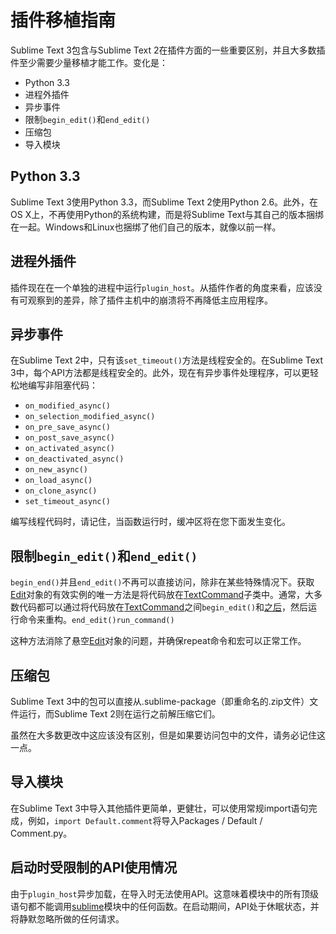 # 插件移植指南

Sublime Text 3包含与Sublime Text 2在插件方面的一些重要区别，并且大多数插件至少需要少量移植才能工作。变化是：

*   Python 3.3
*   进程外插件
*   异步事件
*   限制`begin_edit()`和`end_edit()`
*   压缩包
*   导入模块

## Python 3.3

Sublime Text 3使用Python 3.3，而Sublime Text 2使用Python 2.6。此外，在OS X上，不再使用Python的系统构建，而是将Sublime Text与其自己的版本捆绑在一起。Windows和Linux也捆绑了他们自己的版本，就像以前一样。

## 进程外插件

插件现在在一个单独的进程中运行`plugin_host`。从插件作者的角度来看，应该没有可观察到的差异，除了插件主机中的崩溃将不再降低主应用程序。

## 异步事件

在Sublime Text 2中，只有该`set_timeout()`方法是线程安全的。在Sublime Text 3中，每个API方法都是线程安全的。此外，现在有异步事件处理程序，可以更轻松地编写非阻塞代码：

*   `on_modified_async()`
*   `on_selection_modified_async()`
*   `on_pre_save_async()`
*   `on_post_save_async()`
*   `on_activated_async()`
*   `on_deactivated_async()`
*   `on_new_async()`
*   `on_load_async()`
*   `on_clone_async()`
*   `set_timeout_async()`

编写线程代码时，请记住，当函数运行时，缓冲区将在您下面发生变化。

## 限制`begin_edit()`和`end_edit()`

`begin_end()`并且`end_edit()`不再可以直接访问，除非在某些特殊情况下。获取[Edit](api_reference#sublime.Edit)对象的有效实例的唯一方法是将代码放在[TextCommand](porting_guide#sublime_plugin.TextCommand)子类中。通常，大多数代码都可以通过将代码放在[TextCommand](porting_guide#sublime_plugin.TextCommand)之间`begin_edit()`和[之后](porting_guide#sublime_plugin.TextCommand)，然后运行命令来重构。`end_edit()`[](porting_guide#sublime_plugin.TextCommand)`run_command()`

这种方法消除了悬空[Edit](api_reference#sublime.Edit)对象的问题，并确保repeat命令和宏可以正常工作。

## 压缩包

Sublime Text 3中的包可以直接从.sublime-package（即重命名的.zip文件）文件运行，而Sublime Text 2则在运行之前解压缩它们。

虽然在大多数更改中这应该没有区别，但是如果要访问包中的文件，请务必记住这一点。

## 导入模块

在Sublime Text 3中导入其他插件更简单，更健壮，可以使用常规import语句完成，例如，`import Default.comment`将导入Packages / Default / Comment.py。

## 启动时受限制的API使用情况

由于`plugin_host`异步加载，在导入时无法使用API​​。这意味着模块中的所有顶级语句都不能调用[sublime](api_reference#sublime)模块中的任何函数。在启动期间，API处于休眠状态，并将静默忽略所做的任何请求。